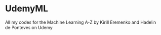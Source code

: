 # UdemyML
All my codes for the Machine Learning A-Z by Kirill Eremenko and Hadelin de Ponteves on Udemy
